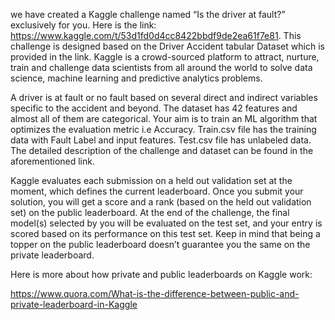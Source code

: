 we have created a Kaggle challenge named “Is the driver at fault?” exclusively for you.
Here is the link: https://www.kaggle.com/t/53d1fd0d4cc8422bbdf9de2ea61f7e81.
This challenge is designed based on the Driver Accident  tabular Dataset which is provided in the link.
Kaggle is a crowd-sourced platform to attract, nurture, train and challenge data scientists from all around the world to solve data science, machine learning and predictive analytics problems. 

A driver is at fault or no fault based on several direct and indirect variables specific to the accident and beyond.
The dataset has 42 features and almost all of them are categorical.
Your aim is to train an ML algorithm that optimizes the evaluation metric i.e Accuracy.
Train.csv file has the training data with Fault Label and input features. Test.csv file has unlabeled data.
The detailed description of the challenge and dataset can be found in the aforementioned link. 

Kaggle evaluates each submission on a held out validation set at the moment, which defines the current leaderboard.
Once you submit your solution, you will get a score and a rank (based on the held out validation set) on the public leaderboard.
At the end of the challenge, the final model(s) selected by you will be evaluated on the test set, and your entry is scored based on its performance on this test set.
Keep in mind that being a topper on the public leaderboard doesn’t guarantee you the same on the private leaderboard. 

Here is more about how private and public leaderboards on Kaggle work: 

https://www.quora.com/What-is-the-difference-between-public-and-private-leaderboard-in-Kaggle
